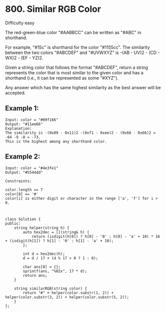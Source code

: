 # 800. Similar RGB Color
Difficulty easy

The red-green-blue color "#AABBCC" can be written as "#ABC" in shorthand.

For example, "#15c" is shorthand for the color "#1155cc".
The similarity between the two colors "#ABCDEF" and "#UVWXYZ" is -(AB - UV)2 - (CD - WX)2 - (EF - YZ)2.

Given a string color that follows the format "#ABCDEF", return a string represents the color that is most similar to the given color and has a shorthand (i.e., it can be represented as some "#XYZ").

Any answer which has the same highest similarity as the best answer will be accepted.


## Example 1:
```
Input: color = "#09f166"
Output: "#11ee66"
Explanation: 
The similarity is -(0x09 - 0x11)2 -(0xf1 - 0xee)2 - (0x66 - 0x66)2 = -64 -9 -0 = -73.
This is the highest among any shorthand color.
```


## Example 2:
```
Input: color = "#4e3fe1"
Output: "#5544dd"
```


```
Constraints:

color.length == 7
color[0] == '#'
color[i] is either digit or character in the range ['a', 'f'] for i > 0.
```


#
```
class Solution {
public:
    string helper(string h) {
        auto hex2dec = [](string& h) {
            return (isdigit(h[0]) ? h[0] - '0' : h[0] - 'a' + 10) * 16 + (isdigit(h[1]) ? h[1] - '0' : h[1] - 'a' + 10);
        };

        int d = hex2dec(h);
        d = d / 17 + (d % 17 > 8 ? 1 : 0);

        char ans[8] = {};
        sprintf(ans, "%02x", 17 * d);
        return ans;
    }

    string similarRGB(string color) {
        return "#" + helper(color.substr(1, 2)) + helper(color.substr(3, 2)) + helper(color.substr(5, 2));
    }
};
```